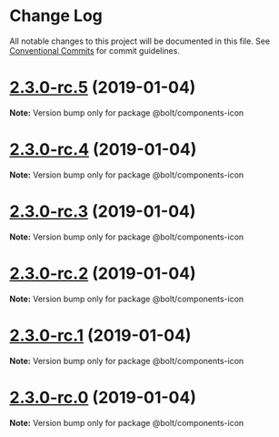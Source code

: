 # Change Log

All notable changes to this project will be documented in this file.
See [Conventional Commits](https://conventionalcommits.org) for commit guidelines.

# [2.3.0-rc.5](https://github.com/bolt-design-system/bolt/tree/master/packages/components/bolt-icon/compare/v2.3.0-rc.4...v2.3.0-rc.5) (2019-01-04)

**Note:** Version bump only for package @bolt/components-icon





# [2.3.0-rc.4](https://github.com/bolt-design-system/bolt/tree/master/packages/components/bolt-icon/compare/v2.3.0-rc.3...v2.3.0-rc.4) (2019-01-04)

**Note:** Version bump only for package @bolt/components-icon





# [2.3.0-rc.3](https://github.com/bolt-design-system/bolt/tree/master/packages/components/bolt-icon/compare/v2.3.0-rc.2...v2.3.0-rc.3) (2019-01-04)

**Note:** Version bump only for package @bolt/components-icon





# [2.3.0-rc.2](https://github.com/bolt-design-system/bolt/tree/master/packages/components/bolt-icon/compare/v2.3.0-rc.1...v2.3.0-rc.2) (2019-01-04)

**Note:** Version bump only for package @bolt/components-icon





# [2.3.0-rc.1](https://github.com/bolt-design-system/bolt/tree/master/packages/components/bolt-icon/compare/vv2.3.0-rc.0...v2.3.0-rc.1) (2019-01-04)

**Note:** Version bump only for package @bolt/components-icon





# [2.3.0-rc.0](https://github.com/bolt-design-system/bolt/tree/master/packages/components/bolt-icon/compare/v2.2.1...v2.3.0-rc.0) (2019-01-04)

**Note:** Version bump only for package @bolt/components-icon

